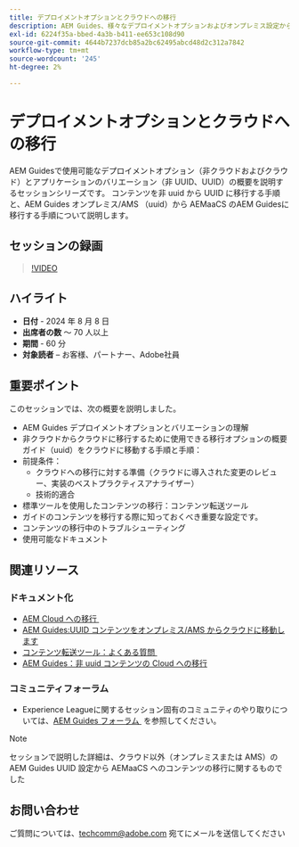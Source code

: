 ```yaml
---
title: デプロイメントオプションとクラウドへの移行
description: AEM Guides、様々なデプロイメントオプションおよびオンプレミス設定から AEMaaCS へのコンテンツの移行
exl-id: 6224f35a-bbed-4a3b-b411-ee653c108d90
source-git-commit: 4644b7237dcb85a2bc62495abcd48d2c312a7842
workflow-type: tm+mt
source-wordcount: '245'
ht-degree: 2%

---
```


# デプロイメントオプションとクラウドへの移行

AEM Guidesで使用可能なデプロイメントオプション（非クラウドおよびクラウド）とアプリケーションのバリエーション（非 UUID、UUID）の概要を説明するセッションシリーズです。
コンテンツを非 uuid から UUID に移行する手順と、AEM Guides オンプレミス/AMS （uuid）から AEMaaCS のAEM Guidesに移行する手順について説明します。



## セッションの録画

>[!VIDEO](https://video.tv.adobe.com/v/3432624/content-migration-uuid-migration?quality=12&learn=on)



## ハイライト

- **日付** - 2024 年 8 月 8 日
- **出席者の数** ～ 70 人以上
- **期間** - 60 分
- **対象読者** – お客様、パートナー、Adobe社員


## 重要ポイント

このセッションでは、次の概要を説明しました。
- AEM Guides デプロイメントオプションとバリエーションの理解
- 非クラウドからクラウドに移行するために使用できる移行オプションの概要
ガイド（uuid）をクラウドに移動する手順と手順：
- 前提条件：
   - クラウドへの移行に対する準備（クラウドに導入された変更のレビュー、実装のベストプラクティスアナライザー）
   - 技術的適合
- 標準ツールを使用したコンテンツの移行：コンテンツ転送ツール
- ガイドのコンテンツを移行する際に知っておくべき重要な設定です。
- コンテンツの移行中のトラブルシューティング
- 使用可能なドキュメント



## 関連リソース

### ドキュメント化

- [AEM Cloud への移行 &#x200B;](https://experienceleague.adobe.com/ja/docs/experience-manager-cloud-service/content/migration-journey/getting-started)
- [AEM Guides:UUID コンテンツをオンプレミス/AMS からクラウドに移動します](../../cs-install-guide/migrate-on-premise-content-cloud.md)
- [&#x200B; コンテンツ転送ツール：よくある質問 &#x200B;](https://experienceleague.adobe.com/ja/docs/experience-manager-learn/cloud-service/migration/moving-to-aem-as-a-cloud-service/content-migration/faq)
- [AEM Guides：非 uuid コンテンツの Cloud への移行](../../install-guide/migrate-uuid-non-uuid.md)

### コミュニティフォーラム

- Experience Leagueに関するセッション固有のコミュニティのやり取りについては、[AEM Guides フォーラム &#x200B;](https://experienceleaguecommunities.adobe.com/t5/experience-manager-guides/bd-p/xml-documentation-discussions?profile.language=ja) を参照してください。


>[!NOTE]
>
> セッションで説明した詳細は、クラウド以外（オンプレミスまたは AMS）のAEM Guides UUID 設定から AEMaaCS へのコンテンツの移行に関するものでした



## お問い合わせ

ご質問については、<techcomm@adobe.com> 宛てにメールを送信してください
